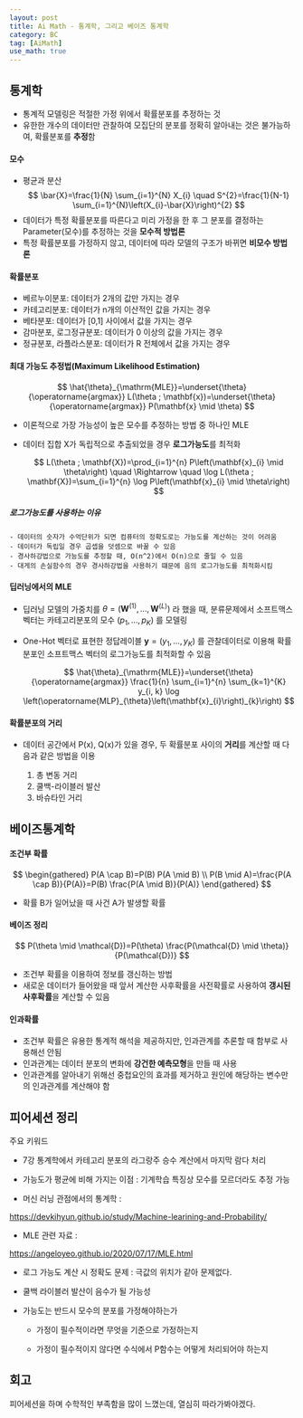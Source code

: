 ```yaml
---
layout: post
title: Ai Math - 통계학, 그리고 베이즈 통계학
category: BC
tag: [AiMath] 
use_math: true
---
```


## 통계학

- 통계적 모델링은 적절한 가정 위에서 확률분포를 추정하는 것
- 유한한 개수의 데이터만 관찰하여 모집단의 분포를 정확히 알아내는 것은 불가능하여, 확률분포를 **추정**함

#### 모수

- 평균과 분산
    $$
    \bar{X}=\frac{1}{N} \sum_{i=1}^{N} X_{i} \quad S^{2}=\frac{1}{N-1} \sum_{i=1}^{N}\left(X_{i}-\bar{X}\right)^{2}
    $$
- 데이터가 특정 확률분포를 따른다고 미리 가정을 한 후 그 분포를 결정하는 Parameter(모수)를 추정하는 것을 **모수적 방법론**
- 특정 확률분포를 가정하지 않고, 데이터에 따라 모델의 구조가 바뀌면 **비모수 방법론**

#### 확률분포
- 베르누이분포: 데이터가 2개의 값만 가지는 경우
- 카테고리분포: 데이터가 n개의 이산적인 값을 가지는 경우
- 베타분포: 데이터가 [0,1] 사이에서 값을 가지는 경우
- 감마분포, 로그정규분포: 데이터가 0 이상의 값을 가지는 경우
- 정규분포, 라플라스분포: 데이터가 R 전체에서 값을 가지는 경우

#### 최대 가능도 추정법(Maximum Likelihood Estimation)

$$
\hat{\theta}_{\mathrm{MLE}}=\underset{\theta}{\operatorname{argmax}} L(\theta ; \mathbf{x})=\underset{\theta}{\operatorname{argmax}} P(\mathbf{x} \mid \theta)
$$

- 이론적으로 가장 가능성이 높은 모수를 추정하는 방법 중 하나인 MLE

- 데이터 집합 X가 독립적으로 추출되었을 경우 **로그가능도**를 최적화

    $$
    L(\theta ; \mathbf{X})=\prod_{i=1}^{n} P\left(\mathbf{x}_{i} \mid \theta\right) \quad \Rightarrow \quad \log L(\theta ; \mathbf{X})=\sum_{i=1}^{n} \log P\left(\mathbf{x}_{i} \mid \theta\right)
    $$

##### 로그가능도를 사용하는 이유

    - 데이터의 숫자가 수억단위가 되면 컴퓨터의 정확도로는 가능도를 계산하는 것이 어려움
    - 데이터가 독립일 경우 곱셉을 덧셈으로 바꿀 수 있음
    - 경사하강법으로 가능도를 추정할 때, O(n^2)에서 O(n)으로 줄일 수 있음
    - 대게의 손실함수의 경우 경사하강법을 사용하기 떄문에 음의 로그가능도를 최적화시킴

#### 딥러닝에서의 MLE

- 딥러닝 모델의 가중치를 $\theta=\left(\mathbf{W}^{(1)}, \ldots, \mathbf{W}^{(L)}\right)$ 라 했을 때, 분류문제에서 소프트맥스 벡터는 카테고리분포의 모수 $\left(p_{1}, \ldots, p_{K}\right)$ 를 모델링
- One-Hot 벡터로 표현한 정답레이블 $\mathbf{y}=\left(y_{1}, \ldots, y_{K}\right)$ 를 관찰데이터로 이용해 확률분포인 소프트맥스 벡터의 로그가능도를 최적화할 수 있음

    $$
    \hat{\theta}_{\mathrm{MLE}}=\underset{\theta}{\operatorname{argmax}} \frac{1}{n} \sum_{i=1}^{n} \sum_{k=1}^{K} y_{i, k} \log \left(\operatorname{MLP}_{\theta}\left(\mathbf{x}_{i}\right)_{k}\right)
    $$

#### 확률분포의 거리
- 데이터 공간에서 P(x), Q(x)가 있을 경우, 두 확률분포 사이의 **거리**를 계산할 때 다음과 같은 방법을 이용

  1. 총 변동 거리
  2. 쿨백-라이블러 발산
  3. 바슈타인 거리

## 베이즈통계학

#### 조건부 확률

$$
\begin{gathered}
P(A \cap B)=P(B) P(A \mid B) \\
P(B \mid A)=\frac{P(A \cap B)}{P(A)}=P(B) \frac{P(A \mid B)}{P(A)}
\end{gathered}
$$

- 확률 B가 일어났을 때 사건 A가 발생할 확률

#### 베이즈 정리

$$
P(\theta \mid \mathcal{D})=P(\theta) \frac{P(\mathcal{D} \mid \theta)}{P(\mathcal{D})}
$$


- 조건부 확률을 이용하여 정보를 갱신하는 방법
- 새로운 데이터가 들어왔을 때 앞서 계산한 사후확률을 사전확률로 사용하여 **갱시된 사후확률**을 계산할 수 있음

#### 인과확률

- 조건부 확률은 유용한 통계적 해석을 제공하지만, 인과관계를 추론할 때 함부로 사용해선 안됨
- 인과관계는 데이터 분포의 변화에 **강건한 예측모형**을 만들 때 사용
- 인과관계를 알아내기 위해선 중첩요인의 효과를 제거하고 원인에 해당하는 변수만의 인과관계를 계산해야 함

## 피어세션 정리

주요 키워드

 - 7강 통계학에서 카테고리 분포의 라그랑주 승수 계산에서 마지막 람다 처리

 - 가능도가 평균에 비해 가지는 이점 : 기계학습 특징상 모수를 모르더라도 추정 가능

 - 머신 러닝 관점에서의 통계학 : 

https://devkihyun.github.io/study/Machine-learining-and-Probability/

 - MLE 관련 자료 : 

https://angeloyeo.github.io/2020/07/17/MLE.html

 - 로그 가능도 계산 시 정확도 문제 : 극값의 위치가 같아 문제없다.

 - 쿨백 라이블러 발산이 음수가 될 가능성

 - 가능도는 반드시 모수의 분포를 가정해야하는가

     - 가정이 필수적이라면 무엇을 기준으로 가정하는지

     - 가정이 필수적이지 않다면 수식에서 P함수는 어떻게 처리되어야 하는지

## 회고

피어세션을 하며 수학적인 부족함을 많이 느꼈는데, 열심히 따라가봐야겠다.